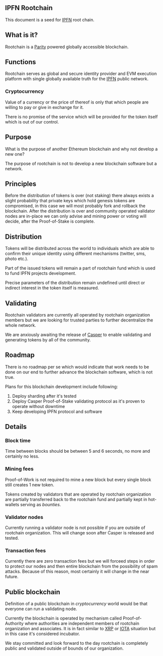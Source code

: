 ## IPFN Rootchain

This document is a seed for [IPFN](https://github.com/ipfn) root chain.

## What is it?

Rootchain is a [Parity](https://www.parity.io) powered globally accessible blockchain.

## Functions

Rootchain serves as global and secure identity provider and EVM execution platform with single globally available truth for the [IPFN](https://github.com/ipfn) public network.

### Cryptocurrency

Value of a currency or the price of thereof is only that which people are willing to pay or give in exchange for it.

There is no promise of the service which will be provided for the token itself which is out of our control.

## Purpose

What is the purpose of another Ethereum blockchain and why not develop a new one?

The purpose of rootchain is not to develop a new blockchain software but a network.

## Principles

Before the distribution of tokens is over (not staking) there always exists a slight probability that private keys which hold genesis tokens are compromised, in this case we will most probably fork and rollback the blockchain. After the distribution is over and community operated validator nodes are in-place we can only advise and mining power or voting will decide, after the Proof-of-Stake is complete.

## Distribution

Tokens will be distributed across the world to individuals which are able to confirm their unique identity using different mechanisms (twitter, sms, photo etc.).

Part of the issued tokens will remain a part of rootchain fund which is used to fund IPFN projects development.

Precise parameters of the distribution remain undefined until direct or indirect interest in the token itself is measured.

## Validating

Rootchain validators are currently all operated by rootchain organization members but we are looking for trusted parties to further decentralize the whole network.

We are anxiously awaiting the release of [Casper](https://arxiv.org/abs/1710.09437) to enable validating and generating tokens by all of the community.

## Roadmap

There is no roadmap per se which would indicate that work needs to be done on our end to further advance the blockchain software, which is not true.

Plans for this blockchain development include following:

1. Deploy sharding after it's tested
2. Deploy Casper Proof-of-Stake validating protocol as it's proven to operate without downtime
3. Keep developing IPFN protocol and software

## Details

### Block time

Time between blocks should be between 5 and 6 seconds, no more and certainly no less.

### Mining fees

Proof-of-Work is not required to mine a new block but every single block still creates 1 new token.

Tokens created by validators that are operated by rootchain organization are partially transferred back to the rootchain fund and partially kept in hot-wallets serving as _bounties_.

### Validator nodes

Currently running a validator node is not possible if you are outside of rootchain organization. This will change soon after Casper is released and tested.

### Transaction fees

Currently there are zero transaction fees but we will forceed steps in order to protect our nodes and then entire blockchain from the possibility of spam attacks.
Because of this reason, most certainly it will change in the near future.

## Public blockchain

Definition of a public blockchain in _cryptocurrency_ world would be that everyone can run a validating node.

Currently the blockchain is operated by mechanism called Proof-of-Authority where authorities are independent members of rootchain organization and associates. It is in fact similar to [XRP](https://ripple.com/xrp/) or [IOTA](https://www.iota.org) situation but in this case it's considered incubator.

We stay committed and look forward to the day rootchain is completely public and validated outside of bounds of our organization.
